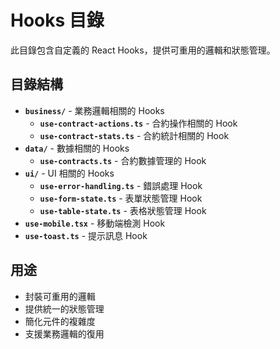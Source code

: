 # Hooks 目錄

此目錄包含自定義的 React Hooks，提供可重用的邏輯和狀態管理。

## 目錄結構

- **`business/`** - 業務邏輯相關的 Hooks
  - **`use-contract-actions.ts`** - 合約操作相關的 Hook
  - **`use-contract-stats.ts`** - 合約統計相關的 Hook
- **`data/`** - 數據相關的 Hooks
  - **`use-contracts.ts`** - 合約數據管理的 Hook
- **`ui/`** - UI 相關的 Hooks
  - **`use-error-handling.ts`** - 錯誤處理 Hook
  - **`use-form-state.ts`** - 表單狀態管理 Hook
  - **`use-table-state.ts`** - 表格狀態管理 Hook
- **`use-mobile.tsx`** - 移動端檢測 Hook
- **`use-toast.ts`** - 提示訊息 Hook

## 用途

- 封裝可重用的邏輯
- 提供統一的狀態管理
- 簡化元件的複雜度
- 支援業務邏輯的復用
